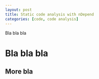 ```yaml
---
layout: post
title: Static code analysis with nDepend
categories: [code, code analysis]
---
```

Bla bla bla

# Bla bla bla
## More bla
